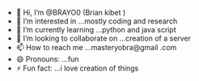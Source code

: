 - 👋 Hi, I’m @BRAYO0   (Brian kibet )
- 👀 I’m interested in ...mostly coding and research
- 🌱 I’m currently learning ...python and java script 
- 💞️ I’m looking to collaborate on ...creation of a server
- 📫 How to reach me ...masteryobra@gmail .com
- 😄 Pronouns: ...fun
- ⚡ Fun fact: ...i love creation of things

<!---
BRAYO0/BRAYO0 is a ✨ special ✨ repository because its `README.md` (this file) appears on your GitHub profile.
You can click the Preview link to take a look at your changes.
--->
